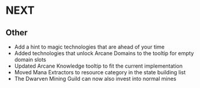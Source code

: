 # NEXT

## Other
- Add a hint to magic technologies that are ahead of your time
- Added technologies that unlock Arcane Domains to the tooltip for empty domain slots
- Updated Arcane Knowledge tooltip to fit the current implementation
- Moved Mana Extractors to resource category in the state building list
- The Dwarven Mining Guild can now also invest into normal mines